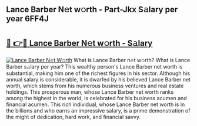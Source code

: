 ## Lance Barber N𝚎t w𝚘rth - Part-Jkx S𝚊lary per year 6FF4J

# <h2><a href="http://gc18or5.nevu.top/?p=Lance+Barber">🔗 👉🔴 Lance Barber N𝚎t w𝚘rth - S𝚊lary</a></h2>

[![Lance Barber N𝚎t W𝚘rth](https://i.imgur.com/Oavwk0R.jpeg)](http://gc18or5.nevu.top/?p=Lance+Barber)
What is Lance Barber n𝚎t w𝚘rth? What is Lance Barber s𝚊lary per year?
This wealthy person's Lance Barber net worth is substantial, making him one of the richest figures in his sector. Although his annual salary is considerable, it is dwarfed by his believed Lance Barber net worth, which stems from his numerous business ventures and real estate holdings. This prosperous man, whose Lance Barber net worth ranks among the highest in the world, is celebrated for his business acumen and financial acumen. This rich individual, whose Lance Barber net worth is in the billions and who earns an impressive salary, is a prime demonstration of the might of dedication, hard work, and financial savvy.
